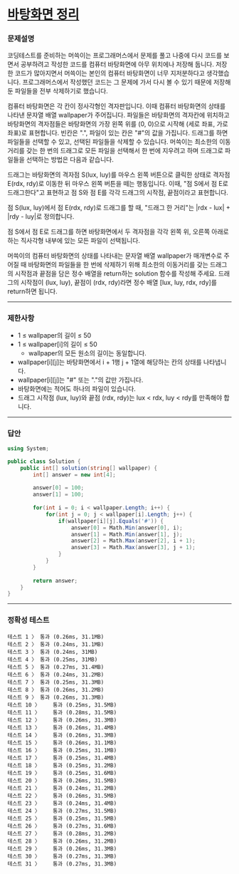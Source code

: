 # <a href="https://school.programmers.co.kr/learn/courses/30/lessons/161990">바탕화면 정리</a>

### 문제설명

코딩테스트를 준비하는 머쓱이는 프로그래머스에서 문제를 풀고 나중에 다시 코드를 보면서 공부하려고 작성한 코드를 컴퓨터 바탕화면에 아무 위치에나 저장해 둡니다. 저장한 코드가 많아지면서 머쓱이는 본인의 컴퓨터 바탕화면이 너무 지저분하다고 생각했습니다. 프로그래머스에서 작성했던 코드는 그 문제에 가서 다시 볼 수 있기 때문에 저장해 둔 파일들을 전부 삭제하기로 했습니다.

컴퓨터 바탕화면은 각 칸이 정사각형인 격자판입니다. 이때 컴퓨터 바탕화면의 상태를 나타낸 문자열 배열 wallpaper가 주어집니다. 파일들은 바탕화면의 격자칸에 위치하고 바탕화면의 격자점들은 바탕화면의 가장 왼쪽 위를 (0, 0)으로 시작해 (세로 좌표, 가로 좌표)로 표현합니다. 빈칸은 ".", 파일이 있는 칸은 "#"의 값을 가집니다. 드래그를 하면 파일들을 선택할 수 있고, 선택된 파일들을 삭제할 수 있습니다. 머쓱이는 최소한의 이동거리를 갖는 한 번의 드래그로 모든 파일을 선택해서 한 번에 지우려고 하며 드래그로 파일들을 선택하는 방법은 다음과 같습니다.

드래그는 바탕화면의 격자점 S(lux, luy)를 마우스 왼쪽 버튼으로 클릭한 상태로 격자점 E(rdx, rdy)로 이동한 뒤 마우스 왼쪽 버튼을 떼는 행동입니다. 이때, "점 S에서 점 E로 드래그한다"고 표현하고 점 S와 점 E를 각각 드래그의 시작점, 끝점이라고 표현합니다.

점 S(lux, luy)에서 점 E(rdx, rdy)로 드래그를 할 때, "드래그 한 거리"는 |rdx - lux| + |rdy - luy|로 정의합니다.

점 S에서 점 E로 드래그를 하면 바탕화면에서 두 격자점을 각각 왼쪽 위, 오른쪽 아래로 하는 직사각형 내부에 있는 모든 파일이 선택됩니다.

머쓱이의 컴퓨터 바탕화면의 상태를 나타내는 문자열 배열 wallpaper가 매개변수로 주어질 때 바탕화면의 파일들을 한 번에 삭제하기 위해 최소한의 이동거리를 갖는 드래그의 시작점과 끝점을 담은 정수 배열을 return하는 solution 함수를 작성해 주세요. 드래그의 시작점이 (lux, luy), 끝점이 (rdx, rdy)라면 정수 배열 [lux, luy, rdx, rdy]를 return하면 됩니다.

***

### 제한사항

 - 1 ≤ wallpaper의 길이 ≤ 50
 - 1 ≤ wallpaper[i]의 길이 ≤ 50
   - wallpaper의 모든 원소의 길이는 동일합니다.
 - wallpaper[i][j]는 바탕화면에서 i + 1행 j + 1열에 해당하는 칸의 상태를 나타냅니다.
 - wallpaper[i][j]는 "#" 또는 "."의 값만 가집니다.
 - 바탕화면에는 적어도 하나의 파일이 있습니다.
 - 드래그 시작점 (lux, luy)와 끝점 (rdx, rdy)는 lux < rdx, luy < rdy를 만족해야 합니다.

***

### 답안
``` csharp
using System;

public class Solution {
    public int[] solution(string[] wallpaper) {
        int[] answer = new int[4];
        
        answer[0] = 100;
        answer[1] = 100;
        
        for(int i = 0; i < wallpaper.Length; i++) {
            for(int j = 0; j < wallpaper[i].Length; j++) {
                if(wallpaper[i][j].Equals('#')) {
                    answer[0] = Math.Min(answer[0], i);
                    answer[1] = Math.Min(answer[1], j);
                    answer[2] = Math.Max(answer[2], i + 1);
                    answer[3] = Math.Max(answer[3], j + 1);
                }
            }
        }
        
        return answer;
    }
}
```

***

### 정확성 테스트
```
테스트 1 〉	통과 (0.26ms, 31.1MB)
테스트 2 〉	통과 (0.24ms, 31.1MB)
테스트 3 〉	통과 (0.24ms, 31MB)
테스트 4 〉	통과 (0.25ms, 31MB)
테스트 5 〉	통과 (0.27ms, 31.4MB)
테스트 6 〉	통과 (0.24ms, 31.2MB)
테스트 7 〉	통과 (0.25ms, 31.3MB)
테스트 8 〉	통과 (0.26ms, 31.2MB)
테스트 9 〉	통과 (0.26ms, 31.3MB)
테스트 10 〉	통과 (0.25ms, 31.5MB)
테스트 11 〉	통과 (0.28ms, 31.5MB)
테스트 12 〉	통과 (0.26ms, 31.3MB)
테스트 13 〉	통과 (0.26ms, 31.4MB)
테스트 14 〉	통과 (0.26ms, 31.3MB)
테스트 15 〉	통과 (0.26ms, 31.1MB)
테스트 16 〉	통과 (0.25ms, 31.1MB)
테스트 17 〉	통과 (0.25ms, 31.4MB)
테스트 18 〉	통과 (0.25ms, 31.2MB)
테스트 19 〉	통과 (0.25ms, 31.6MB)
테스트 20 〉	통과 (0.26ms, 31.5MB)
테스트 21 〉	통과 (0.24ms, 31.2MB)
테스트 22 〉	통과 (0.26ms, 31.5MB)
테스트 23 〉	통과 (0.24ms, 31.4MB)
테스트 24 〉	통과 (0.27ms, 31.5MB)
테스트 25 〉	통과 (0.25ms, 31.5MB)
테스트 26 〉	통과 (0.27ms, 31.6MB)
테스트 27 〉	통과 (0.28ms, 31.2MB)
테스트 28 〉	통과 (0.26ms, 31.2MB)
테스트 29 〉	통과 (0.26ms, 31.3MB)
테스트 30 〉	통과 (0.27ms, 31.3MB)
테스트 31 〉	통과 (0.27ms, 31.3MB)
```